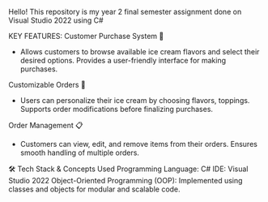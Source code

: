 Hello! This repository is my year 2 final semester assignment done on Visual Studio 2022 using C#

KEY FEATURES:
Customer Purchase System 🛒
- Allows customers to browse available ice cream flavors and select their desired options.
Provides a user-friendly interface for making purchases.

Customizable Orders 🍨
- Users can personalize their ice cream by choosing flavors, toppings.
Supports order modifications before finalizing purchases.

Order Management 📋
- Customers can view, edit, and remove items from their orders.
Ensures smooth handling of multiple orders.

🛠 Tech Stack & Concepts Used
Programming Language: C#
IDE: Visual Studio 2022
Object-Oriented Programming (OOP): Implemented using classes and objects for modular and scalable code.
